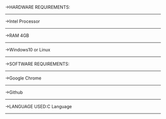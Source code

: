 ->HARDWARE REQUIREMENTS:<hr>
             ->Intel Processor<hr>
             ->RAM 4GB<hr>
             ->Windows10 or Linux<hr>
             
             
             
->SOFTWARE REQUIREMENTS:<HR>
            ->Google Chrome<hr>
            ->Github<hr>
   
->LANGUAGE USED:C Language<hr>
